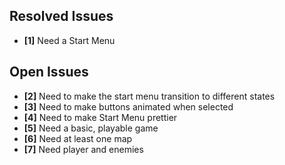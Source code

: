 ## Resolved Issues ##

- **[1]** Need a Start Menu

## Open Issues ##

- **[2]** Need to make the start menu transition to different states
- **[3]** Need to make buttons animated when selected
- **[4]** Need to make Start Menu prettier
- **[5]** Need a basic, playable game
- **[6]** Need at least one map
- **[7]** Need player and enemies
